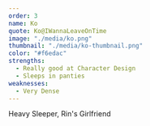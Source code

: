 ```yaml
---
order: 3
name: Ko
quote: Ko@IWannaLeaveOnTime
image: "./media/ko.png"
thumbnail: "./media/ko-thumbnail.png"
color: "#f6edac"
strengths:
  - Really good at Character Design
  - Sleeps in panties
weaknesses:
  - Very Dense
---
```


Heavy Sleeper, Rin's Girlfriend
